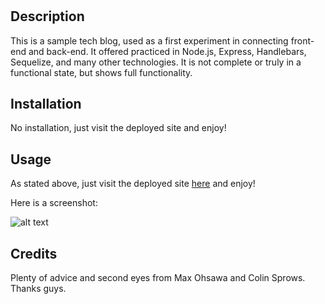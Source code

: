 # <Tech Blog>

## Description

This is a sample tech blog, used as a first experiment in connecting front-end and back-end. It offered practiced in Node.js, Express, Handlebars, Sequelize, and many other technologies. It is not complete or truly in a functional state, but shows full functionality.

## Installation

No installation, just visit the deployed site and enjoy!

## Usage

As stated above, just visit the deployed site [here]() and enjoy!

Here is a screenshot:

![alt text](assets/images/screenshot.png)

## Credits

Plenty of advice and second eyes from Max Ohsawa and Colin Sprows. Thanks guys.
